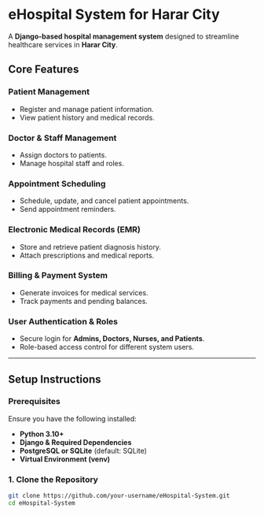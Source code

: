 # eHospital System for Harar City

A **Django-based hospital management system** designed to streamline healthcare services in **Harar City**.

## Core Features

### Patient Management
- Register and manage patient information.
- View patient history and medical records.

### Doctor & Staff Management
- Assign doctors to patients.
- Manage hospital staff and roles.

### Appointment Scheduling
- Schedule, update, and cancel patient appointments.
- Send appointment reminders.

### Electronic Medical Records (EMR)
- Store and retrieve patient diagnosis history.
- Attach prescriptions and medical reports.

### Billing & Payment System
- Generate invoices for medical services.
- Track payments and pending balances.

### User Authentication & Roles
- Secure login for **Admins, Doctors, Nurses, and Patients**.
- Role-based access control for different system users.

---

## Setup Instructions

### Prerequisites
Ensure you have the following installed:
- **Python 3.10+**
- **Django & Required Dependencies**
- **PostgreSQL or SQLite** (default: SQLite)
- **Virtual Environment (venv)**

### 1. Clone the Repository
```sh
git clone https://github.com/your-username/eHospital-System.git
cd eHospital-System
